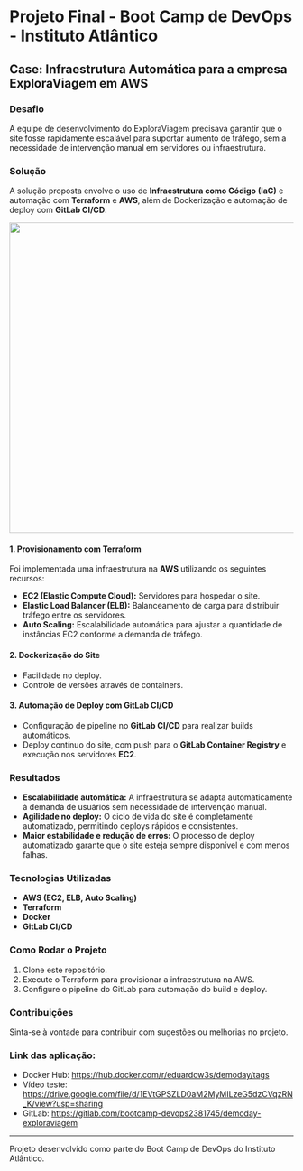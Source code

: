 # Projeto Final - Boot Camp de DevOps - Instituto Atlântico

## Case: Infraestrutura Automática para a empresa ExploraViagem em AWS

### Desafio
A equipe de desenvolvimento do ExploraViagem precisava garantir que o site fosse rapidamente escalável para suportar aumento de tráfego, sem a necessidade de intervenção manual em servidores ou infraestrutura.
### Solução
A solução proposta envolve o uso de **Infraestrutura como Código (IaC)** e automação com **Terraform** e **AWS**, além de Dockerização e automação de deploy com **GitLab CI/CD**.

<div align="center">
<img src="https://github.com/user-attachments/assets/1a86884e-d068-4149-a6fa-de575c8e1702" width="550px" />
</div>

#### 1. **Provisionamento com Terraform**
Foi implementada uma infraestrutura na **AWS** utilizando os seguintes recursos:
- **EC2 (Elastic Compute Cloud):** Servidores para hospedar o site.
- **Elastic Load Balancer (ELB):** Balanceamento de carga para distribuir tráfego entre os servidores.
- **Auto Scaling:** Escalabilidade automática para ajustar a quantidade de instâncias EC2 conforme a demanda de tráfego.

#### 2. **Dockerização do Site**
- Facilidade no deploy.
- Controle de versões através de containers.

#### 3. **Automação de Deploy com GitLab CI/CD**
- Configuração de pipeline no **GitLab CI/CD** para realizar builds automáticos.
- Deploy contínuo do site, com push para o **GitLab Container Registry** e execução nos servidores **EC2**.

### Resultados
- **Escalabilidade automática:** A infraestrutura se adapta automaticamente à demanda de usuários sem necessidade de intervenção manual.
- **Agilidade no deploy:** O ciclo de vida do site é completamente automatizado, permitindo deploys rápidos e consistentes.
- **Maior estabilidade e redução de erros:** O processo de deploy automatizado garante que o site esteja sempre disponível e com menos falhas.

### Tecnologias Utilizadas
- **AWS (EC2, ELB, Auto Scaling)**
- **Terraform**
- **Docker**
- **GitLab CI/CD**

### Como Rodar o Projeto
1. Clone este repositório.
2. Execute o Terraform para provisionar a infraestrutura na AWS.
3. Configure o pipeline do GitLab para automação do build e deploy.

### Contribuições
Sinta-se à vontade para contribuir com sugestões ou melhorias no projeto.

### Link das aplicação:
- Docker Hub: https://hub.docker.com/r/eduardow3s/demoday/tags
- Vídeo teste: https://drive.google.com/file/d/1EVtGPSZLD0aM2MyMILzeG5dzCVqzRN_K/view?usp=sharing
- GitLab: https://gitlab.com/bootcamp-devops2381745/demoday-exploraviagem
---
Projeto desenvolvido como parte do Boot Camp de DevOps do Instituto Atlântico.
